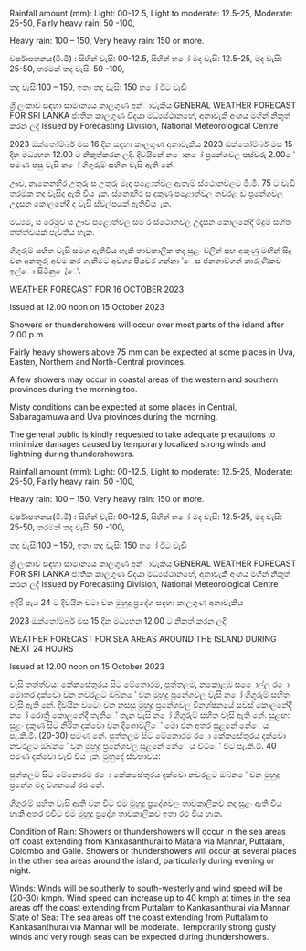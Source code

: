 Rainfall amount (mm): Light: 00-12.5, Light to moderate: 12.5-25, Moderate: 25-50, Fairly heavy rain: 50 -100,

Heavy rain: 100 – 150, Very heavy rain: 150 or more.

වර්ෂාපතනය(මි.මී) : සිහින් වැසි: 00-12.5, සිහින් හ ෝ මද වැසි: 12.5-25, මද වැසි: 25-50, තරමක් තද වැසි: 50 -100,

තද වැසි:100 – 150, ඉතා තද වැසි: 150 හ ෝ ඊට වැඩි

ශ්‍රී ලංකාව සඳහා සාමාන්‍යය කාලගුණ අන්‍ාවැකිය GENERAL WEATHER FORECAST FOR SRI LANKA ජාතික කාලගුණ විදයා මධ්‍යස්ථානහේ, අනාවැකි අංශය මගින් නිකුත් කරන ලදි Issued by Forecasting Division, National Meteorological Centre

2023 ඔක්තෝම්බර් මස 16 දින සඳහා කාලගුණ අනාවැකිය 2023 ඔක්තෝම්බර් මස 15 දින මධ්‍යහන 12.00 ට නිකුත්කරන ලදි. දිවයිනේ න ොන ෝ ප්‍රනේශවල පස්වරු 2.00 ේ පමණ පසු වැසි න ෝ ගිගුරුම් සහිත වැසි ඇති නේ.

ඌව, නැනෙනහිර උතුරු ස උතුරු මැද පළොත්වල ඇතැම් ස්ථොනවලට මි.මී. 75 ට වැඩි තරමක තද වැසිද ඇති විය ැක. ස්නොහිර ස දකුණු පළොත්වල නවරළ ඩ ප්‍රනේශවල උදෑසන කොලනේදී ද වැසි ස්වල්පයක් ඇතිවිය ැක.

මධ්‍යම, ස රෙමුව ස ඌව පළොත්වල සම ර ස්ථොනවල උදෑසන කොලනේදී මීදුම් සහිත තත්ත්වයක් පැවතිය හැක.

ගිගුරුම් සහිත වැසි සමග ඇතිවිය හැකි තාවකාලික තද සුළං වලින් සහ අකුණු මඟින් සිදු වන අනතුරු අවම කර ගැනීමට අවශ්‍ය පියවර ගන්නා ්ෙස ජනතාව්ගන් කාරුණිකව ඉල්ො සිටිනු ෙැ්ේ.

WEATHER FORECAST FOR 16 OCTOBER 2023

Issued at 12.00 noon on 15 October 2023

Showers or thundershowers will occur over most parts of the island after 2.00 p.m.

Fairly heavy showers above 75 mm can be expected at some places in Uva, Easten, Northern and North-Central provinces.

A few showers may occur in coastal areas of the western and southern provinces during the morning too.

Misty conditions can be expected at some places in Central, Sabaragamuwa and Uva provinces during the morning.

The general public is kindly requested to take adequate precautions to minimize damages caused by temporary localized strong winds and lightning during thundershowers.

Rainfall amount (mm): Light: 00-12.5, Light to moderate: 12.5-25, Moderate: 25-50, Fairly heavy rain: 50 -100,

Heavy rain: 100 – 150, Very heavy rain: 150 or more.

වර්ෂාපතනය(මි.මී) : සිහින් වැසි: 00-12.5, සිහින් හ ෝ මද වැසි: 12.5-25, මද වැසි: 25-50, තරමක් තද වැසි: 50 -100,

තද වැසි:100 – 150, ඉතා තද වැසි: 150 හ ෝ ඊට වැඩි

ශ්‍රී ලංකාව සඳහා සාමාන්‍යය කාලගුණ අන්‍ාවැකිය GENERAL WEATHER FORECAST FOR SRI LANKA ජාතික කාලගුණ විදයා මධ්‍යස්ථානහේ, අනාවැකි අංශය මගින් නිකුත් කරන ලදි Issued by Forecasting Division, National Meteorological Centre

ඉදිරි පැය 24 ට දිවයින වටා වන මුහුදු ප්‍රදේශ සඳහා කාලගුණ අනාවැකිය

2023 ඔක්තෝම්බර් මස 15 දින මධ්‍යහන 12.00 ට නිකුත් කරන ලදි.

WEATHER FORECAST FOR SEA AREAS AROUND THE ISLAND DURING NEXT 24 HOURS

Issued at 12.00 noon on 15 October 2023

වැසි තත්ත්වය: කේකසේතුරය සිට මේනොරම, පුත්තලම, නකොළඹ ස ෙොල්ල ර ො මොතර දක්වො වන නවරළට ඔබ්න ේ වන මුහුදු ප්‍රනේශවල වැසි න ෝ ගිගුරුම් සහිත වැසි ඇති නේ. දිවයින වටො වන නසසු මුහුදු ප්‍රනේශවල විනශ්ෂනයේ සවස් කොලනේදී න ෝ රොත්‍රී කොලනේදී තැනිේ තැන වැසි න ෝ ගිගුරුම් සහිත වැසි ඇති නේ. සුළඟ: සුළං දකුණ සිට නිරිත දක්වො වන දිශොවලිේ මො එන අතර සුළනේ නේෙය පැ.කි.මී. (20-30) පමණ නේ. පුත්තලම සිට මේනොරම ර ො කේකසේතුරය දක්වො නවරළට ඔබ්න ේ වන මුහුදු ප්‍රනේශවල සුළනේ නේෙය විටිේ විට පැ.කි.මී. 40 පමණ දක්වො වැඩි විය ැක. මුහුදේ ස්වභාවය:

පුත්තලම සිට මේනොරම ර ො කේකසේතුරය දක්වො නවරළට ඔබ්න ේ වන මුහුදු ප්‍රනේශ මද වශනයේ රළු නේ.

ගිගුරුම් සහිත වැසි ඇති වන විට එම මුහුදු ප්‍රදේශවල තාවකාලිකව තද සුළං ඇති විය හැකි අතර එවිට එම මුහුදු ප්‍රදේශ තාවකාලිකව ඉතා රළු විය හැක.

Condition of Rain: Showers or thundershowers will occur in the sea areas off coast extending from Kankasanthurai to Matara via Mannar, Puttalam, Colombo and Galle. Showers or thundershowers will occur at several places in the other sea areas around the island, particularly during evening or night.

Winds: Winds will be southerly to south-westerly and wind speed will be (20-30) kmph. Wind speed can increase up to 40 kmph at times in the sea areas off the coast extending from Puttalam to Kankasanthurai via Mannar. State of Sea: The sea areas off the coast extending from Puttalam to Kankasanthurai via Mannar will be moderate. Temporarily strong gusty winds and very rough seas can be expected during thundershowers.